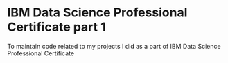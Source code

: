 # IBM Data Science Professional Certificate part 1
To maintain code related to my projects I did as a part of IBM Data Science Professional Certificate

